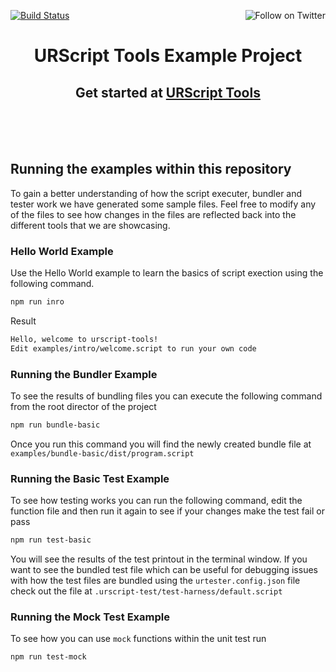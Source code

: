 <p>
  <a href="#"><img src="https://codebuild.us-east-1.amazonaws.com/badges?uuid=eyJlbmNyeXB0ZWREYXRhIjoiSlZ5bzhIMHdzQzJLK0I0SXF5ZG8xYmRNbW5YT1RtQ3gyZmxDaXlRdXdpb21NaTJzOGoxN2pJaFkrNkJCS1R1U0d3MFVBVHptZjJDa3ppT1BBUzVodHlFPSIsIml2UGFyYW1ldGVyU3BlYyI6IncrYjM5dFNHWDJNMHYzSlEiLCJtYXRlcmlhbFNldFNlcmlhbCI6MX0%3D&branch=master" alt="Build Status"></a>
  <a href="https://twitter.com/intent/follow?screen_name=Hirebotics"><img align="right" src="https://img.shields.io/twitter/follow/hirebotics.svg?style=social&label=Follow%20@Hirebotics" alt="Follow on Twitter"></a>
</p>

<h1 align="center">URScript Tools Example Project</h1>
<h2 align="center">Get started at <a href="https://github.com/Hirebotics/urscript-tools">URScript Tools</a></h2>
  
<br>
<br>
<br>

## Running the examples within this repository
To gain a better understanding of how the script executer, bundler and tester work we have generated some sample files.  Feel free to modify any of the files to see how changes in the files are reflected back into the different tools that we are showcasing.  
### Hello World Example

Use the Hello World example to learn the basics of script exection using the following command.

```bash
npm run inro
```

Result
```bash
Hello, welcome to urscript-tools!
Edit examples/intro/welcome.script to run your own code
```

### Running the Bundler Example

To see the results of bundling files you can execute the following command from the root director of the project

```bash
npm run bundle-basic
```
Once you run this command you will find the newly created bundle file at `examples/bundle-basic/dist/program.script`
### Running the Basic Test Example

To see how testing works you can run the following command, edit the function file and then run it again to see if your changes make the test fail or pass

```bash
npm run test-basic
```

You will see the results of the test printout in the terminal window.  If you want to see the bundled test file which can be useful for debugging issues with how the test files are bundled using the `urtester.config.json` file check out the file at `.urscript-test/test-harness/default.script`

### Running the Mock Test Example

To see how you can use `mock` functions within the unit test run

```bash
npm run test-mock
```